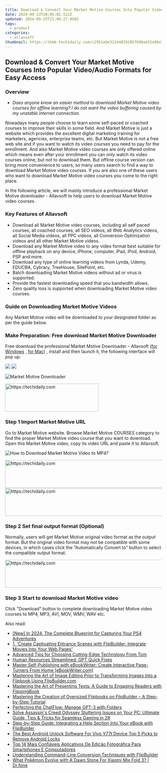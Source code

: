 ```yaml
---
title: Download & Convert Your Market Motive Courses Into Popular Video/Audio Formats for Easy Access
date: 2024-09-23T20:05:02.522Z
updated: 2024-09-25T21:09:27.950Z
tags:
  - product
categories:
  - allavsoft
thumbnail: https://thmb.techidaily.com/c2951ebe31144829205fb98a431e80a75ca2ddbe52aaeee27f66a87ef9a85b88.jpg
---
```


## Download & Convert Your Market Motive Courses Into Popular Video/Audio Formats for Easy Access

### Overview

* _Does anyone know an easier method to download Market Motive video courses for offline learning? I do not want the video buffering caused by my unstable internet connection._

Nowadays many people choose to learn some self-paced or coached courses to improve their skills in some field. And Market Motive is just a website which provides the excellent digital marketing training for marketers, agencies, enterprise teams, etc. But Market Motive is not a free web site and if you want to watch its video courses you need to pay for the enrollment. And also Market Motive video courses are only offered online which means even after your enrollment you can only watch its video courses online, but not to download them. But offline course version can bring more convenience to users, so many users search to find a way to download Market Motive video courses. If you are also one of these users who want to download Market Motive video courses you come to the right place.

In the following article, we will mainly introduce a professional Market Motive downloader - Allavsoft to help users to download Market Motive video courses.

### Key Features of Allavsoft

* Download all Market Motive video courses, including all self paced courses, all coached courses, all SEO videos, all Web Analytics videos, all Social Media videos, all PPC videos, all Conversion Optimization videos and all other Market Motive videos.
* Download any Market Motive video to any video format best suitable for offline playback on any device, iPhone, computer, iPad, iPod, Android, PSP and more.
* Download any type of online learning videos from Lynda, Udemy, EDUCBA, Cybrary, TreeHouse, SitePoint, etc.
* Batch downloading Market Motive videos without ad or virus is supported.
* Provide the fastest downloading speed that you bandwidth allows.
* Zero quality loss is supported when downloading Market Motive video courses.

### Guide on Downloading Market Motive Videos

Any Market Motive video will be downloaded to your designated folder as per the guide below.

### Make Preparation: Free download Market Motive Downloader

Free download the professional Market Motive Downloader - Allavsoft ([for Windows](https://tools.techidaily.com/allavsoft/products/) , [for Mac](https://tools.techidaily.com/allavsoft/products/)) , install and then launch it, the following interface will pop up.

[![](https://www.allavsoft.com/how-to/../images/how-to/free-download-win.jpg)](https://tools.techidaily.com/allavsoft/products/) [![](https://www.allavsoft.com/how-to/../images/how-to/free-download-mac.jpg)](https://tools.techidaily.com/allavsoft/products/)

![Market Motive Downloader](https://www.allavsoft.com/how-to/../images/allavsoft/screen-shot-600.jpg)

<!-- affiliate ads begin -->
<a href="https://aligracehair.sjv.io/c/5597632/1915865/19272" target="_top" id="1915865">
  <img src="//a.impactradius-go.com/display-ad/19272-1915865" border="0" alt="https://techidaily.com" width="300" height="90"/>
</a>
<img height="0" width="0" src="https://aligracehair.sjv.io/i/5597632/1915865/19272" style="position:absolute;visibility:hidden;" border="0" />
<!-- affiliate ads end -->

### Step 1 Import Market Motive URL

Go to Market Motive website. Browse Market Motive COURSES category to find the proper Market Motive video course that you want to download. Open this Market Motive video, copy its video URL and paste it to Allavsoft.

![How to Download Market Motive Video to MP4?](https://www.allavsoft.com/how-to/../images/how-to/download-rtmp-video/download-rtmp-video.jpg)

<!-- affiliate ads begin -->
<a href="https://appsumo.8odi.net/c/5597632/2111964/7443" target="_top" id="2111964">
  <img src="//a.impactradius-go.com/display-ad/7443-2111964" border="0" alt="https://techidaily.com" width="728" height="90"/>
</a>
<img height="0" width="0" src="https://appsumo.8odi.net/i/5597632/2111964/7443" style="position:absolute;visibility:hidden;" border="0" />
<!-- affiliate ads end -->

<!-- affiliate ads begin -->
<a href="https://appsumo.8odi.net/c/5597632/2087395/7443" target="_top" id="2087395">
  <img src="//a.impactradius-go.com/display-ad/7443-2087395" border="0" alt="https://techidaily.com" width="728" height="90"/>
</a>
<img height="0" width="0" src="https://appsumo.8odi.net/i/5597632/2087395/7443" style="position:absolute;visibility:hidden;" border="0" />
<!-- affiliate ads end -->

### Step 2 Set final output format (Optional)

Normally, users will get Market Motive original video format as the output format. But the original video format may not be compatible with some devices, in which cases click the "Automatically Convert to" button to select the compatible output format.

<!-- affiliate ads begin -->
<a href="https://ephamedtechinc.pxf.io/c/5597632/2137205/26400" target="_top" id="2137205">
  <img src="//a.impactradius-go.com/display-ad/26400-2137205" border="0" alt="https://techidaily.com" width="728" height="90"/>
</a>
<img height="0" width="0" src="https://ephamedtechinc.pxf.io/i/5597632/2137205/26400" style="position:absolute;visibility:hidden;" border="0" />
<!-- affiliate ads end -->

### Step 3 Start to download Market Motive video

Click "Download" button to complete downloading Market Motive video courses to MP4, MP3, AVI, MOV, WMV, WAV etc.

<ins class="adsbygoogle"
     style="display:block"
     data-ad-format="autorelaxed"
     data-ad-client="ca-pub-7571918770474297"
     data-ad-slot="1223367746"></ins>

<ins class="adsbygoogle"
     style="display:block"
     data-ad-client="ca-pub-7571918770474297"
     data-ad-slot="8358498916"
     data-ad-format="auto"
     data-full-width-responsive="true"></ins>

<span class="atpl-alsoreadstyle">Also read:</span>
<div><ul>
<li><a href="https://screen-sharing-recording.techidaily.com/new-in-2024-the-complete-blueprint-for-capturing-your-ps4-adventures/"><u>[New] In 2024, The Complete Blueprint for Capturing Your PS4 Adventures</u></a></li>
<li><a href="https://fox-pages.techidaily.com/1-create-captivating-entrance-scenes-with-flipbuilder-integrate-movies-into-your-web-pages/"><u>1. 'Create Captivating Entrance Scenes with FlipBuilder: Integrate Movies Into Your Web Pages'</u></a></li>
<li><a href="https://hardware-tips.techidaily.com/advanced-tips-for-choosing-cutting-edge-technology-from-tom/"><u>Advanced Tips for Choosing Cutting-Edge Technology From Tom</u></a></li>
<li><a href="https://tech-hub.techidaily.com/human-resources-streamlined-gpt-quick-fixes/"><u>Human Resources Streamlined: GPT Quick Fixes</u></a></li>
<li><a href="https://fox-pages.techidaily.com/master-self-publishing-with-ebookwriter-create-interactive-page-turners-from-home-ebookwritercom/"><u>Master Self-Publishing with eBookWriter: Create Interactive Page-Turners From Home [eBookWriter.com]</u></a></li>
<li><a href="https://fox-pages.techidaily.com/mastering-the-art-of-image-editing-prior-to-transforming-images-into-a-flipbook-using-flipbuildercom/"><u>Mastering the Art of Image Editing Prior to Transforming Images Into a Flipbook Using FlipBuilder.com</u></a></li>
<li><a href="https://fox-pages.techidaily.com/mastering-the-art-of-presenting-texts-a-guide-to-engaging-readers-with-flippingbook/"><u>Mastering the Art of Presenting Texts: A Guide to Engaging Readers with FlippingBook</u></a></li>
<li><a href="https://fox-pages.techidaily.com/mastering-the-creation-of-oversized-flipbooks-on-flipbuilder-a-step-by-step-tutorial/"><u>Mastering the Creation of Oversized Flipbooks on FlipBuilder – A Step-by-Step Tutorial</u></a></li>
<li><a href="https://tech-haven.techidaily.com/perfecting-the-chatflow-manage-gpt-3-with-folders/"><u>Perfecting the ChatFlow: Manage GPT-3 with Folders</u></a></li>
<li><a href="https://win-solutions.techidaily.com/solve-assassins-creed-odyssey-stuttering-issues-on-your-pc-ultimate-guide-tips-and-tricks-for-seamless-gaming-in-2/"><u>Solve Assassin's Creed Odyssey Stuttering Issues on Your PC: Ultimate Guide, Tips & Tricks for Seamless Gaming in 2#</u></a></li>
<li><a href="https://fox-pages.techidaily.com/step-by-step-guide-integrating-a-help-section-into-your-ebook-with-flipbuilder/"><u>Step-by-Step Guide: Integrating a Help Section Into Your eBook with FlipBuilder</u></a></li>
<li><a href="https://sim-unlock.techidaily.com/the-best-android-unlock-software-for-vivo-y77t-device-top-5-picks-to-remove-android-locks-by-drfone-android/"><u>The Best Android Unlock Software For Vivo Y77t Device Top 5 Picks to Remove Android Locks</u></a></li>
<li><a href="https://solve-howtos.techidaily.com/top-14-mais-confiaveis-aplicativos-de-edicao-fotografica-para-smartphones-e-computadores/"><u>Top 14 Mais Confiáveis Aplicativos De Edição Fotográfica Para Smartphones E Computadores</u></a></li>
<li><a href="https://fox-pages.techidaily.com/understanding-command-line-conversion-techniques-with-flipbuilder/"><u>Understanding Command-Line Conversion Techniques with FlipBuilder</u></a></li>
<li><a href="https://android-pokemon-go.techidaily.com/what-pokemon-evolve-with-a-dawn-stone-for-xiaomi-mix-fold-3-drfone-by-drfone-virtual-android/"><u>What Pokémon Evolve with A Dawn Stone For Xiaomi Mix Fold 3? | Dr.fone</u></a></li>
</ul></div>


